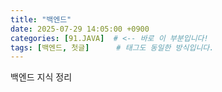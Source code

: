 ```yaml
---
title: "백엔드"
date: 2025-07-29 14:05:00 +0900
categories: [91.JAVA]  # <-- 바로 이 부분입니다!
tags: [백엔드, 첫글]      # 태그도 동일한 방식입니다.
---
```


백엔드 지식 정리
